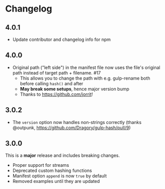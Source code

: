 # Changelog

## 4.0.1
* Update contributor and changelog info for npm

## 4.0.0
* Original path ("left side") in the manifest file now uses the file's original path instead of target path + filename. #17
  * This allows you to change the path with e.g. gulp-rename both before calling `hash()` and after
  * **May break some setups**, hence major version bump
  * Thanks to https://github.com/jorrit!

## 3.0.2
* The `version` option now handles non-strings correctly (thanks @outpunk, https://github.com/Dragory/gulp-hash/pull/9)

## 3.0.0
This is a **major** release and includes breaking changes.

* Proper support for streams
* Deprecated custom hashing functions
* Manifest option `append` is now `true` by default
* Removed examples until they are updated
